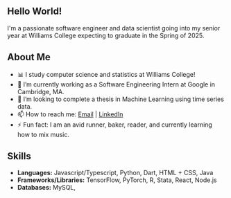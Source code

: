 
## Hello World!
I'm a passionate software engineer and data scientist going into my senior year at Williams College expecting to graduate in the Spring of 2025.

## About Me

- 📊 I study computer science and statistics at Williams College!
- 🌱 I’m currently working as a Software Engineering Intern at Google in Cambridge, MA.
- 👯 I’m looking to complete a thesis in Machine Learning using time series data.
- 📫 How to reach me: [Email](mailto:aas10@williams.edu) | [LinkedIn](www.linkedin.com/in/alessandra-somer)
- ⚡ Fun fact: I am an avid runner, baker, reader, and currently learning how to mix music.

## Skills

- **Languages:** Javascript/Typescript, Python, Dart, HTML + CSS, Java
- **Frameworks/Libraries:** TensorFlow, PyTorch, R, Stata, React, Node.js
- **Databases:** MySQL,
